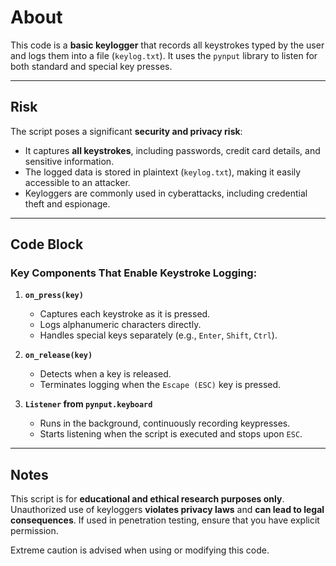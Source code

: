 # About
This code is a **basic keylogger** that records all keystrokes typed by the user and logs them into a file (`keylog.txt`). It uses the `pynput` library to listen for both standard and special key presses.

---

## Risk
The script poses a significant **security and privacy risk**:
- It captures **all keystrokes**, including passwords, credit card details, and sensitive information.
- The logged data is stored in plaintext (`keylog.txt`), making it easily accessible to an attacker.
- Keyloggers are commonly used in cyberattacks, including credential theft and espionage.

---

## Code Block
### Key Components That Enable Keystroke Logging:
1. **`on_press(key)`**  
   - Captures each keystroke as it is pressed.  
   - Logs alphanumeric characters directly.  
   - Handles special keys separately (e.g., `Enter`, `Shift`, `Ctrl`).  

2. **`on_release(key)`**  
   - Detects when a key is released.  
   - Terminates logging when the `Escape (ESC)` key is pressed.  

3. **`Listener` from `pynput.keyboard`**  
   - Runs in the background, continuously recording keypresses.  
   - Starts listening when the script is executed and stops upon `ESC`.  

---

## Notes
This script is for **educational and ethical research purposes only**. Unauthorized use of keyloggers **violates privacy laws** and **can lead to legal consequences**. If used in penetration testing, ensure that you have explicit permission.

Extreme caution is advised when using or modifying this code.
